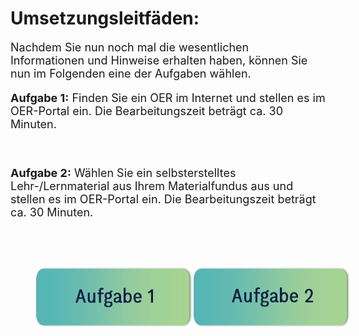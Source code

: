 # Umsetzungsleitfäden:
  
<div style="font-size:18px">
  Nachdem Sie nun noch mal die wesentlichen Informationen und Hinweise erhalten haben, können Sie nun im Folgenden eine der Aufgaben wählen.
  
  <br>
  
  <b>Aufgabe 1:</b> Finden Sie ein OER im Internet und stellen es im OER-Portal ein. Die Bearbeitungszeit beträgt ca. 30 Minuten.
  
  <br>
  
  <b>Aufgabe 2:</b> Wählen Sie ein selbsterstelltes Lehr-/Lernmaterial aus Ihrem Materialfundus aus und stellen es im OER-Portal ein. Die Bearbeitungszeit beträgt ca. 30 Minuten. 
</div>

<br>

<div style="display:flex;justify-content:center;">
  <a href="#/task1">
    <img src="images/aufgabe1.png" height="100" style="margin:40px"
      alt="Aufgabe 12: Finden Sie ein OER im Internet und stellen es im OER-Portal ein. Die Bearbeitungszeit beträgt ca. 30 Minuten." 
      titel="Aufgabe 12: Finden Sie ein OER im Internet und stellen es im OER-Portal ein. Die Bearbeitungszeit beträgt ca. 30 Minuten."/>
  </a>
  <a href="#/task2">
    <img src="images/aufgabe2.png" height="100" style="margin:40px"
      alt="Aufgabe 2: Wählen Sie ein selbsterstelltes Lehr-/Lernmaterial aus Ihrem Materialfundus aus und stellen es im OER-Portal ein. Die Bearbeitungszeit beträgt ca. 30 Minuten." titel="Aufgabe 2: Wählen Sie ein selbsterstelltes Lehr-/Lernmaterial aus Ihrem Materialfundus aus und stellen es im OER-Portal ein. Die Bearbeitungszeit beträgt ca. 30 Minuten."/>
  </a>
</div>


